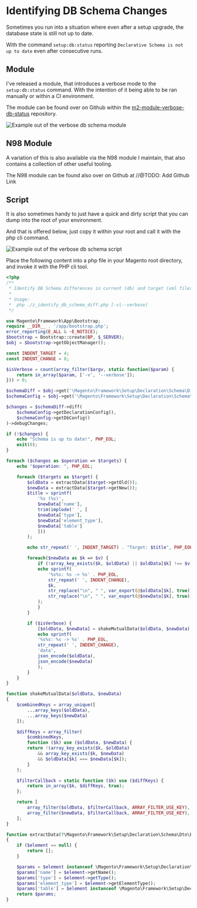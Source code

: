 # Identifying DB Schema Changes

Sometimes you run into a situation where even after a setup upgrade, the database state is still not up to date.

With the command `setup:db:status` reporting `Declarative Schema is not up to date` even after consecutive runs.


## Module

I've released a module, that introduces a verbose mode to the `setup:db:status` command. With the intention of it being able to be ran manually or within a CI environment.

The module can be found over on Github within the [m2-module-verbose-db-status](https://github.com/SamJUK/m2-module-verbose-db-status/) repository.

![Example out of the verbose db schema module](/images/db-schema-module.png)


## N98 Module

A variation of this is also available via the N98 module I maintain, that also contains a collection of other useful tooling.

The N98 module can be found also over on Github at //@TODO: Add Github Link

## Script

It is also sometimes handy to just have a quick and dirty script that you can dump into the root of your environment. 

And that is offered below, just copy it within your root and call it with the php cli command.

![Example out of the verbose db schema script](/images/db-schema-script.png)


Place the following content into a php file in your Magento root directory, and invoke it with the PHP cli tool.

```php
<?php
/**
 * Identify DB Schema differences in current (db) and target (xml files) state.
 * 
 * Usage:
 *  php ./z_identify_db_schema_diff.php [-v|--verbose]
 */

use Magento\Framework\App\Bootstrap;
require __DIR__ . '/app/bootstrap.php';
error_reporting(E_ALL & ~E_NOTICE);
$bootstrap = Bootstrap::create(BP, $_SERVER);
$obj = $bootstrap->getObjectManager();

const INDENT_TARGET = 4;
const INDENT_CHANGE = 8;

$isVerbose = count(array_filter($argv, static function($param) {
    return in_array($param, ['-v', '--verbose']);
})) > 0;

$schemaDiff = $obj->get('\Magento\Framework\Setup\Declaration\Schema\Diff\SchemaDiff');
$schemaConfig = $obj->get('\Magento\Framework\Setup\Declaration\Schema\SchemaConfigInterface');

$changes = $schemaDiff->diff(
    $schemaConfig->getDeclarationConfig(),
    $schemaConfig->getDbConfig()
)->debugChanges;

if (!$changes) {
    echo "Schema is up to date!", PHP_EOL;
    exit(0);
}

foreach ($changes as $operation => $targets) {
    echo "$operation: ", PHP_EOL;

    foreach ($targets as $target) {
        $oldData = extractData($target->getOld());
        $newData = extractData($target->getNew());
        $title = sprintf(
            '%s (%s)',
            $newData['name'],
            trim(implode(' ', [
            $newData['type'],
            $newData['element_type'],
            $newData['table']
            ]))
        );

        echo str_repeat(' ', INDENT_TARGET) . "Target: $title", PHP_EOL;

        foreach($newData as $k => $v) {
            if (!array_key_exists($k, $oldData) || $oldData[$k] !== $v) {
            echo sprintf(
                '%s%s: %s -> %s' . PHP_EOL,
                str_repeat(' ', INDENT_CHANGE),
                $k,
                str_replace("\n", " ", var_export(@$oldData[$k], true)),
                str_replace("\n", " ", var_export(@$newData[$k], true))
            );
            }
        }

        if ($isVerbose) {
            [$oldData, $newData] = shakeMutualData($oldData, $newData);
            echo sprintf(
            '%s%s: %s -> %s' . PHP_EOL,
            str_repeat(' ', INDENT_CHANGE),
            'data',
            json_encode($oldData),
            json_encode($newData)
            );
        }
    }
}

function shakeMutualData($oldData, $newData)
{
    $combinedKeys = array_unique([
        ...array_keys($oldData),
        ...array_keys($newData)
    ]);

    $diffKeys = array_filter(
        $combinedKeys,
        function ($k) use ($oldData, $newData) {
        return !(array_key_exists($k, $oldData)
            && array_key_exists($k, $newData)
            && $oldData[$k] === $newData[$k]);
        }
    );

    $filterCallback = static function ($k) use ($diffKeys) {
        return in_array($k, $diffKeys, true);
    };

    return [
        array_filter($oldData, $filterCallback, ARRAY_FILTER_USE_KEY),
        array_filter($newData, $filterCallback, ARRAY_FILTER_USE_KEY),
    ];
}

function extractData(?\Magento\Framework\Setup\Declaration\Schema\Dto\ElementInterface $element): array
{
    if ($element == null) {
        return [];
    }

    $params = $element instanceof \Magento\Framework\Setup\Declaration\Schema\Dto\ElementDiffAwareInterface ? $element->getDiffSensitiveParams() : [];
    $params['name'] = $element->getName();
    $params['type'] = $element->getType();
    $params['element_type'] = $element->getElementType();
    $params['table'] = $element instanceof \Magento\Framework\Setup\Declaration\Schema\Dto\TableElementInterface ? $element->getTable()->getName() : '';
    return $params;
}
```